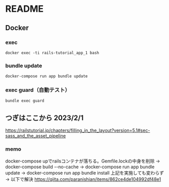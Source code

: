# README

## Docker
### exec
```docker exec -ti rails-tutorial_app_1 bash```
### bundle update
```docker-compose run app bundle update```
### exec guard（自動テスト）
```bundle exec guard```
## つぎはここから 2023/2/1
https://railstutorial.jp/chapters/filling_in_the_layout?version=5.1#sec-sass_and_the_asset_pipeline
### memo
docker-compose upでrailsコンテナが落ちる。Gemfile.lockの中身を削除 -> docker-compose build --no-cache -> docker-compose run app bundle update -> docker-compose run app bundle install
上記を実施しても変わらず
-> 以下で解決
https://qiita.com/paranishian/items/862ce4de104992df48e1